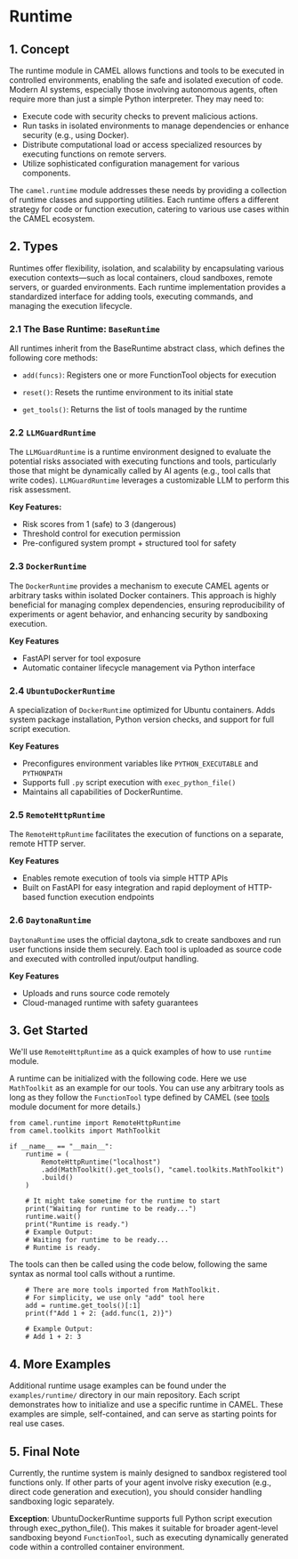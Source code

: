 # Runtime

## 1. Concept
The runtime module in CAMEL allows functions and tools to be executed in 
controlled environments, enabling the safe and isolated execution of code.
Modern AI systems, especially those involving autonomous agents, often 
require more than just a simple Python interpreter. They may need to:

- Execute code with security checks to prevent malicious actions.
- Run tasks in isolated environments to manage dependencies or enhance 
security (e.g., using Docker).
- Distribute computational load or access specialized resources by executing 
functions on remote servers.
- Utilize sophisticated configuration management for various components.

The `camel.runtime` module addresses these needs by providing a collection of 
runtime classes and supporting utilities. Each runtime offers a different 
strategy for code or function execution, catering to various use cases within 
the CAMEL ecosystem.

## 2. Types
Runtimes offer flexibility, isolation, and scalability by encapsulating 
various execution contexts—such as local containers, cloud sandboxes, 
remote servers, or guarded environments.
Each runtime implementation provides a standardized interface for adding 
tools, executing commands, and managing the execution lifecycle.

### 2.1 The Base Runtime: `BaseRuntime`
All runtimes inherit from the BaseRuntime abstract class, which defines the 
following core methods:

- `add(funcs)`: Registers one or more FunctionTool objects for execution

- `reset()`: Resets the runtime environment to its initial state

- `get_tools()`: Returns the list of tools managed by the runtime

### 2.2 `LLMGuardRuntime`

The `LLMGuardRuntime` is a runtime environment designed to evaluate 
the potential risks associated with executing functions and tools, 
particularly those that might be dynamically called by AI agents 
(e.g., tool calls that write codes).
`LLMGuardRuntime` leverages a customizable LLM to
perform this risk assessment.

**Key Features:**

- Risk scores from 1 (safe) to 3 (dangerous)
- Threshold control for execution permission
- Pre-configured system prompt + structured tool for safety

### 2.3 `DockerRuntime`

The `DockerRuntime` provides a mechanism to
execute CAMEL agents or arbitrary tasks
within isolated Docker containers. This approach is highly beneficial
for managing complex dependencies, 
ensuring reproducibility of experiments or agent behavior, 
and enhancing security by sandboxing execution.

**Key Features**

- FastAPI server for tool exposure
- Automatic container lifecycle management via Python interface

### 2.4 `UbuntuDockerRuntime`
A specialization of `DockerRuntime` optimized for Ubuntu containers. 
Adds system package installation, Python version checks, 
and support for full script execution.

**Key Features**

- Preconfigures environment variables like `PYTHON_EXECUTABLE` and `PYTHONPATH`
- Supports full `.py` script execution with `exec_python_file()`
- Maintains all capabilities of DockerRuntime.
### 2.5 `RemoteHttpRuntime`

The `RemoteHttpRuntime` facilitates the execution of functions on a separate,
remote HTTP server. 

**Key Features**

- Enables remote execution of tools via simple HTTP APIs
- Built on FastAPI for easy integration and rapid deployment
 of HTTP-based function execution endpoints

### 2.6 `DaytonaRuntime`

`DaytonaRuntime` uses the official daytona_sdk to create sandboxes and run user
functions inside them securely.
Each tool is uploaded as source code and executed with controlled input/output
handling.

**Key Features**
- Uploads and runs source code remotely
- Cloud-managed runtime with safety guarantees



## 3. Get Started

We'll use `RemoteHttpRuntime` as a quick examples of how to use 
`runtime` module.

A runtime can be initialized with the following code. Here we use
`MathToolkit` as an example for our tools. You can use any arbitrary tools as
long as they follow the `FunctionTool` type defined by CAMEL (see [tools](
./tools.md) 
module document for more details.)
```
from camel.runtime import RemoteHttpRuntime
from camel.toolkits import MathToolkit

if __name__ == "__main__":
    runtime = (
        RemoteHttpRuntime("localhost")
        .add(MathToolkit().get_tools(), "camel.toolkits.MathToolkit")
        .build()
    )
    
    # It might take sometime for the runtime to start
    print("Waiting for runtime to be ready...")
    runtime.wait()
    print("Runtime is ready.")
    # Example Output:
    # Waiting for runtime to be ready...
    # Runtime is ready.
```


The tools can then be called using the code below, 
following the same syntax as normal tool calls without a runtime.

```
    # There are more tools imported from MathToolkit. 
    # For simplicity, we use only "add" tool here
    add = runtime.get_tools()[:1]  
    print(f"Add 1 + 2: {add.func(1, 2)}")
    
    # Example Output:
    # Add 1 + 2: 3
```


## 4. More Examples
Additional runtime usage examples can be found under the `examples/runtime/` 
directory in our main repository. Each script demonstrates how to initialize 
and use a specific runtime in CAMEL. These examples are simple, 
self-contained, and can serve as starting points for real use cases.
## 5. Final Note
Currently, the runtime system is mainly designed to sandbox registered tool 
functions only. If other parts of your agent involve 
risky execution (e.g., direct code generation
and execution), you should consider handling sandboxing logic separately.

**Exception**: UbuntuDockerRuntime supports full Python script execution 
through exec_python_file(). This makes it suitable for broader agent-level 
sandboxing beyond `FunctionTool`, such as executing dynamically generated code
within a controlled container environment.
